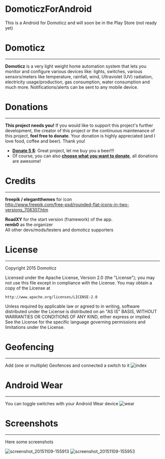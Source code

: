 # DomoticzForAndroid
This is a Android for Domoticz and will soon be in the Play Store (not ready yet)

# Domoticz
-----
**Domoticz** is a very light weight home automation system that lets you monitor and configure various devices like: lights, switches, various sensors/meters like temperature, rainfall, wind, Ultraviolet (UV) radiation, electricity usage/production, gas consumption, water consumption and much more. Notifications/alerts can be sent to any mobile device.

# Donations
-----
**This project needs you!** If you would like to support this project's further development, the creator of this project or the continuous maintenance of this project, **feel free to donate**. Your donation is highly appreciated (and I love food, coffee and beer). Thank you!
 - [**Donate 5 $**](https://www.paypal.com/cgi-bin/webscr?cmd=_donations&business=heinis%2emark%40gmail%2ecom&lc=NL&item_name=DomoticzForAndroid&amount=5%2e00&currency_code=USD&bn=PP%2dDonationsBF%3abtn_donateCC_LG%2egif%3aNonHosted):
 Great project, let me buy you a beer!!!
 - Of course, you can also [**choose what you want to donate**](https://www.paypal.com/cgi-bin/webscr?cmd=_donations&business=heinis%2emark%40gmail%2ecom&lc=NL&item_name=DomoticzForAndroid&no_note=0&currency_code=USD&bn=PP%2dDonationsBF%3abtn_donateCC_LG%2egif%3aNonHostedGuest), all donations are awesome!
 
# Credits
-----
**freepik / elegantthemes** for icon  
http://www.freepik.com/free-psd/rounded-flat-icons-in-two-versions_708307.htm

**RoadXY** for the start version (framework) of the app.  
**remb0** as the organizer   
All other devs/mods/testers and domoticz supporters


# License
-----
Copyright 2015 Domoticz

Licensed under the Apache License, Version 2.0 (the "License");
you may not use this file except in compliance with the License.
You may obtain a copy of the License at

    http://www.apache.org/licenses/LICENSE-2.0

Unless required by applicable law or agreed to in writing, software
distributed under the License is distributed on an "AS IS" BASIS,
WITHOUT WARRANTIES OR CONDITIONS OF ANY KIND, either express or implied.
See the License for the specific language governing permissions and
limitations under the License.


# Geofencing
-----
Add (one or multiple) Geofences and connected a switch to it
![index](https://cloud.githubusercontent.com/assets/14561640/11558484/5f595e8c-99b3-11e5-8b68-e868f81aa904.png)


# Android Wear
-----
You can toggle switches with your Android Wear device
![wear](https://cloud.githubusercontent.com/assets/14561640/11558411/ead47588-99b2-11e5-8d83-a34c09216a11.png)


# Screenshots
-----
Here some screenshots

![screenshot_20151109-155913](https://cloud.githubusercontent.com/assets/14561640/11527593/2e29deb2-98e2-11e5-9198-218162a17d23.png)
![screenshot_20151109-155953](https://cloud.githubusercontent.com/assets/14561640/11527591/2e242e4a-98e2-11e5-9fe9-51b92a76dea9.png)
